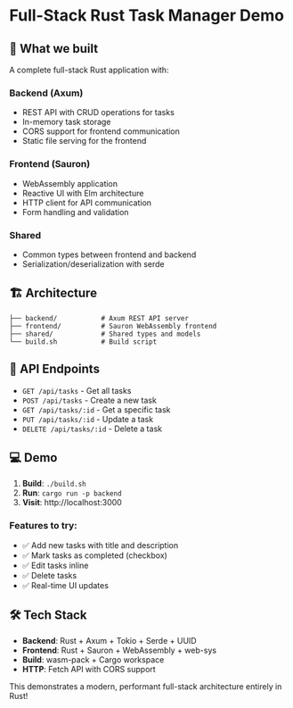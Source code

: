 # Full-Stack Rust Task Manager Demo

## 🚀 What we built

A complete full-stack Rust application with:

### Backend (Axum)
- REST API with CRUD operations for tasks
- In-memory task storage
- CORS support for frontend communication
- Static file serving for the frontend

### Frontend (Sauron)
- WebAssembly application
- Reactive UI with Elm architecture
- HTTP client for API communication
- Form handling and validation

### Shared
- Common types between frontend and backend
- Serialization/deserialization with serde

## 🏗️ Architecture

```
├── backend/           # Axum REST API server
├── frontend/          # Sauron WebAssembly frontend  
├── shared/            # Shared types and models
└── build.sh           # Build script
```

## 🔌 API Endpoints

- `GET /api/tasks` - Get all tasks
- `POST /api/tasks` - Create a new task
- `GET /api/tasks/:id` - Get a specific task
- `PUT /api/tasks/:id` - Update a task
- `DELETE /api/tasks/:id` - Delete a task

## 💻 Demo

1. **Build**: `./build.sh`
2. **Run**: `cargo run -p backend`
3. **Visit**: http://localhost:3000

### Features to try:
- ✅ Add new tasks with title and description
- ✅ Mark tasks as completed (checkbox)
- ✅ Edit tasks inline
- ✅ Delete tasks
- ✅ Real-time UI updates

## 🛠️ Tech Stack

- **Backend**: Rust + Axum + Tokio + Serde + UUID
- **Frontend**: Rust + Sauron + WebAssembly + web-sys
- **Build**: wasm-pack + Cargo workspace
- **HTTP**: Fetch API with CORS support

This demonstrates a modern, performant full-stack architecture entirely in Rust!